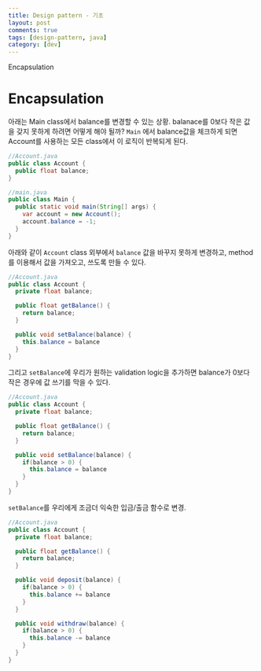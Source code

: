 ```yaml
---
title: Design pattern - 기초
layout: post
comments: true
tags: [design-pattern, java]
category: [dev]
---
```


Encapsulation

<!--more-->

# Encapsulation

아래는 Main class에서 balance를 변경할 수 있는 상황. balanace를 0보다 작은 값을 갖지 못하게 하려면 어떻게 해야 될까? `Main` 에서 balance값을 체크하게 되면 Account를 사용하는 모든 class에서 이 로직이 반복되게 된다.

```java
//Account.java
public class Account {
  public float balance;
}

//main.java
public class Main {
  public static void main(String[] args) {
    var account = new Account();
    account.balance = -1;
  }
}
```

아래와 같이 `Account` class 외부에서 `balance` 값을 바꾸지 못하게 변경하고, method를 이용해서 값을 가져오고, 쓰도록 만들 수 있다.

```java
//Account.java
public class Account {
  private float balance;

  public float getBalance() {
    return balance;
  }

  public void setBalance(balance) {
    this.balance = balance
  }
}
```

그리고 `setBalance`에 우리가 원하는 validation logic을 추가하면 balance가 0보다 작은 경우에 값 쓰기를 막을 수 있다.

```java
//Account.java
public class Account {
  private float balance;

  public float getBalance() {
    return balance;
  }

  public void setBalance(balance) {
    if(balance > 0) {
      this.balance = balance
    }
  }
}
```

`setBalance`를 우리에게 조금더 익숙한 입금/출금 함수로 변경.

```java
//Account.java
public class Account {
  private float balance;

  public float getBalance() {
    return balance;
  }

  public void deposit(balance) {
    if(balance > 0) {
      this.balance += balance
    }
  }

  public void withdraw(balance) {
    if(balance > 0) {
      this.balance -= balance
    }
  }
}
```

